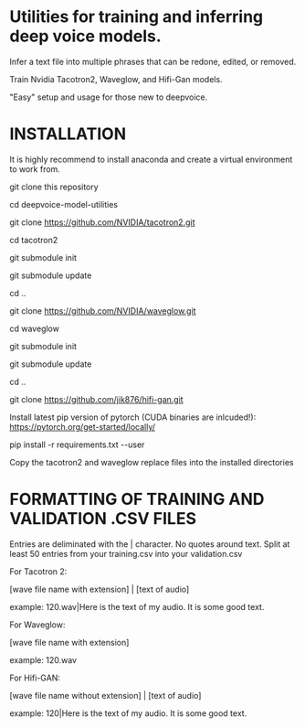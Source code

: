 # Utilities for training and inferring deep voice models.

Infer a text file into multiple phrases that can be redone, edited, or removed.

Train Nvidia Tacotron2, Waveglow, and Hifi-Gan models.

"Easy" setup and usage for those new to deepvoice.

# INSTALLATION

It is highly recommend to install anaconda and create a virtual environment to work from. 

git clone this repository

cd deepvoice-model-utilities

git clone https://github.com/NVIDIA/tacotron2.git

cd tacotron2

git submodule init

git submodule update

cd ..

git clone https://github.com/NVIDIA/waveglow.git

cd waveglow

git submodule init

git submodule update

cd ..

git clone https://github.com/jik876/hifi-gan.git

Install latest pip version of pytorch (CUDA binaries are inlcuded!):
https://pytorch.org/get-started/locally/

pip install -r requirements.txt --user

Copy the tacotron2 and waveglow replace files into the installed directories

# FORMATTING OF TRAINING AND VALIDATION .CSV FILES

Entries are deliminated with the | character. No quotes around text. Split at least 50 entries from your training.csv into your validation.csv

For Tacotron 2:

[wave file name with extension] | [text of audio]

example:  120.wav|Here is the text of my audio. It is some good text.

For Waveglow:

[wave file name with extension]

example:  120.wav

For Hifi-GAN:

[wave file name without extension] | [text of audio]

example:  120|Here is the text of my audio. It is some good text.


